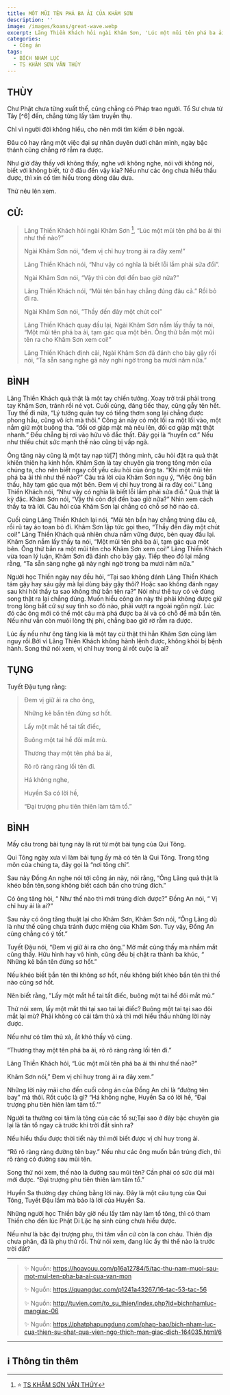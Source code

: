 ```yaml
---
title: MỘT MŨI TÊN PHÁ BA ẢI CỦA KHÂM SƠN
description: ''
image: /images/koans/great-wave.webp
excerpt: Lãng Thiền Khách hỏi ngài Khâm Sơn, 'Lúc một mũi tên phá ba ải thì như thế nào?'. Khâm Sơn nói, 'Đem vị chỉ huy trong ải ra đây xem!'
categories:
  - Công án
tags:
  - BÍCH NHAM LỤC
  - TS KHÂM SƠN VĂN THÚY
---
```


## THÙY

Chư Phật chưa từng xuất thế, cũng chẳng có Pháp trao người. Tổ Sư chưa từ Tây [^6] đến, chẳng từng lấy tâm truyền thụ.

Chỉ vì người đời không hiểu, cho nên mới tìm kiếm ở bên ngoài.

Đâu có hay rằng một việc đại sự nhân duyên dưới chân mình, ngày bậc thánh cũng chẳng rờ rẫm ra được.

Như giờ đây thấy với không thấy, nghe với không nghe, nói với không nói, biết với không biết, từ ở đâu đến vậy kìa? Nếu như các ông chưa hiểu thấu được, thì xin cố tìm hiểu trong dòng dâu dưa.

Thử nêu lên xem.

## CỬ:

> Lãng Thiền Khách hỏi ngài Khâm Sơn [^1], “Lúc một mũi tên phá ba ải thì như thế nào?”
>
> Ngài Khâm Sơn nói, “đem vị chỉ huy trong ải ra đây xem!”
>
> Lãng Thiền Khách nói, “Như vậy có nghĩa là biết lỗi lầm phải sửa đổi”.
>
> Ngài Khâm Sơn nói, “Vậy thì còn đợi đến bao giờ nữa?”
>
> Lãng Thiền Khách nói, “Mũi tên bắn hay chẳng đúng đâu cả.” Rồi bỏ đi ra.
>
> Ngài Khâm Sơn nói, ”Thầy đến đây một chút coi”
>
> Lãng Thiền Khách quay đầu lại, Ngài Khâm Sơn nắm lấy thầy ta nói, “Một mũi tên phá ba ải, tạm gác qua một bên. Ông thử bắn một mũi tên ra cho Khâm Sơn xem coi!”
>
> Lãng Thiền Khách định cãi, Ngài Khâm Sơn đã đánh cho bảy gậy rồi nói, “Ta sẵn sang nghe gã này nghi ngờ trong ba mươi năm nữa.”

## BÌNH

Lãng Thiền Khách quả thật là một tay chiến tướng. Xoay trở trái phải trong tay Khâm Sơn, tránh rồi né vọt. Cuối cùng, đáng tiếc thay, cũng gẫy tên hết. Tuy thế đi nữa, “Lý tướng quân tuy có tiếng thơm song lại chẳng được phong hầu, cũng vô ích mà thôi.” Công án này có một lối ra một lối vào, một nắm giữ một buông tha. “đối cơ giáp mặt mà nêu lên, đối cơ giáp mặt thật nhanh.” Đều chẳng bị rơi vào hữu vô đắc thất. Đây gọi là “huyền cơ.” Nếu như thiếu chút sức mạnh thế nào cũng bị vấp ngã.

Ông tăng này cũng là một tay nạp tử[7] thông minh, câu hỏi đặt ra quả thật khiến thiên hạ kinh hồn. Khâm Sơn là tay chuyên gia trong tông môn của chúng ta, cho nên biết ngay cốt yếu câu hỏi của ông ta. “Khi một mũi tên phá ba ải thì như thế nào?” Câu trả lời của Khâm Sơn ngụ ý, “Việc ông bắn thấu, hãy tạm gác qua một bên. Đem vị chỉ huy trong ải ra đây coi.” Lãng Thiền Khách nói, “Như vậy có nghĩa là biết lỗi lầm phải sửa điổ.” Quả thật là kỳ đặc. Khâm Sơn nói, “Vậy thì còn đợi đến bao giờ nữa?” Nhìn xem cách thầy ta trả lời. Câu hỏi của Khâm Sơn lại chẳng có chỗ sơ hở nào cả.

Cuối cùng Lãng Thiền Khách lại nói, “Mũi tên bắn hay chẳng trúng đâu cả, rồi rũ tay áo toan bỏ đi. Khâm Sơn lập tức gọi theo, “Thầy đến đây một chút coi!” Lãng Thiền Khách quả nhiên chưa nắm vững được, bèn quay đầu lại. Khâm Sơn nắm lấy thầy ta nói, “Một mũi tên phá ba ải, tạm gác qua một bên. Ông thử bắn ra một mũi tên cho Khâm Sơn xem coi!” Lãng Thiền Khách vừa toan lý luận, Khâm Sơn đã đánh cho bảy gậy. Tiếp theo đó lại mắng rằng, “Ta sẵn sàng nghe gã này nghi ngờ trong ba mươi năm nữa.”

Người học Thiền ngày nay đều hỏi, “Tại sao không đánh Lãng Thiền Khách tám gậy hay sáu gậy mà lại dùng bảy gậy thôi? Hoặc sao không đánh ngay sau khi hỏi thầy ta sao không thử bắn tên ra?” Nói như thế tuy có vẻ đúng song thật ra lại chẳng đúng. Muốn hiểu công án này thì phải không được giữ trong lòng bất cứ sự suy tình so đó nào, phải vượt ra ngoài ngôn ngữ. Lúc đó các ông mới có thể một câu mà phá được ba ải và có chỗ để mà bắn tên. Nếu như vẫn còn muôi lòng thị phi, chẳng bao giờ rờ rẫm ra được.

Lúc ấy nếu như ông tăng kia là một tay cừ thật thì hẳn Khâm Sơn cũng lâm nguy rồi.Bởi vì Lãng Thiền Khách không hành lệnh được, không khỏi bị bệnh hành. Song thử nói xem, vị chỉ huy trong ải rốt cuộc là ai?

## TỤNG

Tuyết Đậu tụng rằng:

> Đem vị giữ ải ra cho ông,
>
> Những kẻ bắn tên đừng sơ hốt.
>
> Lấy một mắt hề tai tất điếc,
>
> Buông một tai hề đôi mắt mù.
>
> Thương thay một tên phá ba ải,
>
> Rõ rõ ràng ràng lối tên đi.
>
> Há không nghe,
>
> Huyền Sa có lời hề,
>
> “Đại trượng phu tiên thiên làm tâm tổ.”

## BÌNH

Mấy câu trong bài tụng này là rút từ một bài tụng của Qui Tông.

Qui Tông ngày xưa vì làm bài tụng ấy mà có tên là Qui Tông. Trong tông môn của chúng ta, đây gọi là “nơi tông chỉ”.

Sau này Đồng An nghe nói tới công án này, nói rằng, “Ông Lãng quả thật là khéo bắn tên,song không biết cách bắn cho trúng đích.”

Có ông tăng hỏi, “ Như thế nào thì mới trúng đích được?” Đồng An nói, “ Vị chỉ huy ải là ai?”

Sau này có ông tăng thuật lại cho Khâm Sơn, Khâm Sơn nói, “Ông Lãng dù là như thế cũng chưa tránh được miệng của Khâm Sơn. Tuy vậy, Đồng An cũng chẳng có ý tốt.”

Tuyết Đậu nói, “Đem vị giữ ải ra cho ông.” Mở mắt cũng thấy mà nhắm mắt cũng thấy. Hữu hình hay vô hình, cũng đều bị chặt ra thành ba khúc, “ Những kẻ bắn tên đừng sơ hốt.”

Nếu khéo biết bắn tên thì không sơ hốt, nếu không biết khéo bắn tên thì thế nào cũng sơ hốt.

Nên biết rằng, ”Lấy một mắt hề tai tất điếc, buông một tai hề đôi mắt mù.”

Thử nói xem, lấy một mắt thì tại sao tai lại điếc? Buông một tai tại sao đôi mắt lại mù? Phải không có cái tâm thủ xả thì mới hiểu thấu những lời này được.

Nếu như có tâm thủ xả, ắt khó thấy vô cùng.

“Thương thay một tên phá ba ải, rõ rõ ràng ràng lối tên đi.”

Lãng Thiền Khách hỏi, “Lúc một mũi tên phá ba ải thì như thế nào?”

Khâm Sơn nói,” Đem vị chỉ huy trong ải ra đây xem.”

Những lời này mãi cho đến cuối công án của Đồng An chỉ là “đường tên bay” mà thôi. Rốt cuộc là gì? “Há không nghe, Huyền Sa có lời hề, “Đại trượng phu tiên hiên làm tâm tổ.’”

Người ta thường coi tâm là tông của các tổ sư;Tại sao ở đây bậc chuyên gia lại là tân tổ ngay cả trước khi trời đất sinh ra?

Nếu hiểu thấu được thời tiết này thì mới biết được vị chỉ huy trong ải.

“Rõ rõ ràng ràng đường tên bay.” Nếu như các ông muốn bắn trúng đích, thì rõ ràng có đường sau mũi tên.

Song thử nói xem, thế nào là đường sau mũi tên? Cần phải có sức dùi mài mới được. “Đại trượng phu tiên thiên làm tâm tổ.”

Huyền Sa thường dạy chúng bằng lời này. Đây là một câu tụng của Qui Tông, Tuyết Đậu lầm mà bảo là lời của Huyền Sa.

Những người học Thiền bây giờ nếu lấy tâm này làm tổ tông, thì có tham Thiền cho đến lúc Phật Di Lặc hạ sinh cũng chưa hiểu được.

Nếu như là bậc đại trượng phu, thì tâm vẫn cứ còn là con cháu. Thiên địa chưa phân, đã là phụ thứ rồi. Thử nói xem, đang lúc ấy thì thế nào là trước trời đất?

<hr class="blog-rule" />

> ✨ Nguồn: https://hoavouu.com/p16a12784/5/tac-thu-nam-muoi-sau-mot-mui-ten-pha-ba-ai-cua-van-mon
>
> ✨ Nguồn: https://quangduc.com/p1241a43267/16-tac-53-tac-56
>
> ✨ Nguồn: http://tuvien.com/to_su_thien/index.php?id=bichnhamluc-mangiac-06
>
> ✨ Nguồn: https://phatphapungdung.com/phap-bao/bich-nham-luc-cua-thien-su-phat-qua-vien-ngo-thich-man-giac-dich-164035.html/6

<hr class="blog-rule" />

## ℹ️ Thông tin thêm

[^1]: ⭐️ <a href="https://blog.phapthihoi.org/gt-member/ts-kham-son-van-thuy/" target="_blank">TS KHÂM SƠN VĂN THÚY</a>
